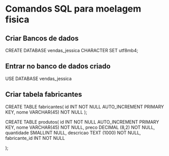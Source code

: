 # Comandos SQL para moelagem fisica

## Criar Bancos de dados
CREATE DATABASE vendas_jessica CHARACTER SET utf8mb4;

## Entrar no banco de dados criado
USE DATABASE vendas_jessica

## Criar tabela fabricantes
CREATE TABLE fabricantes(
    id INT NOT NULL AUTO_INCREMENT PRIMARY KEY,
    nome VARCHAR(45) NOT NULL
);

CREATE TABLE produtos(
    id INT NOT NULL AUTO_INCREMENT PRIMARY KEY,
    nome VARCHAR(45) NOT NULL,
    preco DECIMAL (8,2) NOT NULL,
    quantidade SMALLINT NULL,
    descricao TEXT (1000) NOT NULL,
    fabricante_id INT NOT NULL


);